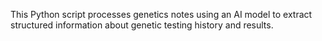 This Python script processes genetics notes using an AI model to extract structured information about genetic testing history and results. 
